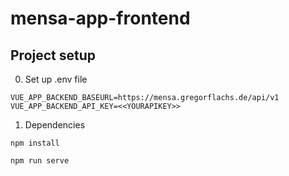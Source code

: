 # mensa-app-frontend

## Project setup

0. Set up .env file

```
VUE_APP_BACKEND_BASEURL=https://mensa.gregorflachs.de/api/v1
VUE_APP_BACKEND_API_KEY=<<YOURAPIKEY>>
```

1. Dependencies

```
npm install
```

```
npm run serve
```
